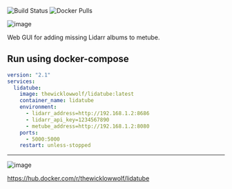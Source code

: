 ![Build Status](https://github.com/TheWicklowWolf/LidaTube/actions/workflows/main.yml/badge.svg)
![Docker Pulls](https://img.shields.io/docker/pulls/thewicklowwolf/lidatube.svg)

<p align="center">

![image](https://github.com/TheWicklowWolf/LidaTube/assets/111055425/69396f7a-af18-42a9-b1ea-0585b488bdec)


</p>

Web GUI for adding missing Lidarr albums to metube.


## Run using docker-compose

```yaml
version: "2.1"
services:
  lidatube:
    image: thewicklowwolf/lidatube:latest
    container_name: lidatube
    environment:
      - lidarr_address=http://192.168.1.2:8686
      - lidarr_api_key=1234567890
      - metube_address=http://192.168.1.2:8080
    ports:
      - 5000:5000
    restart: unless-stopped
```

---

<p align="center">


![image](https://github.com/TheWicklowWolf/LidaTube/assets/111055425/312c56f1-5bd5-429a-a7a6-06106bb01758)


</p>


https://hub.docker.com/r/thewicklowwolf/lidatube

